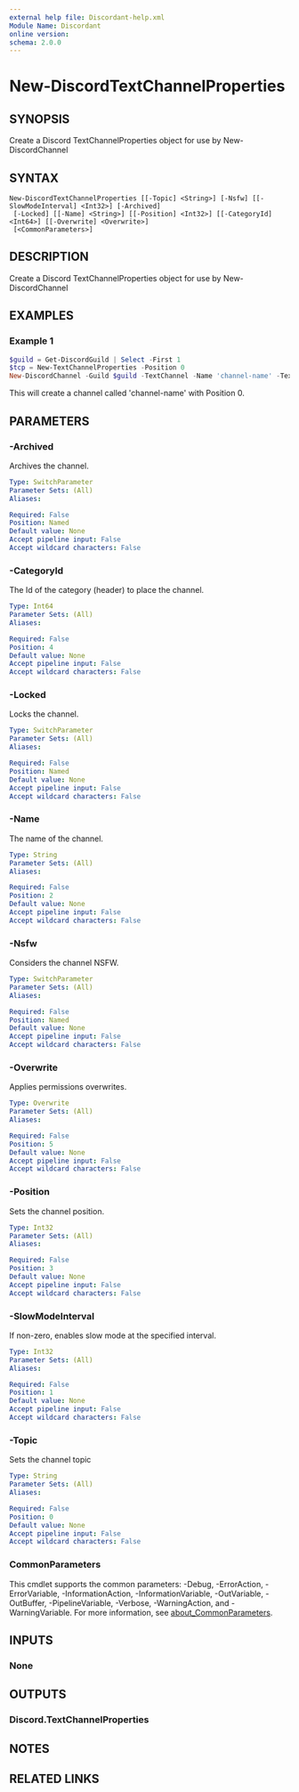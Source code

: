 ```yaml
---
external help file: Discordant-help.xml
Module Name: Discordant
online version:
schema: 2.0.0
---
```


# New-DiscordTextChannelProperties

## SYNOPSIS
Create a Discord TextChannelProperties object for use by New-DiscordChannel

## SYNTAX

```
New-DiscordTextChannelProperties [[-Topic] <String>] [-Nsfw] [[-SlowModeInterval] <Int32>] [-Archived]
 [-Locked] [[-Name] <String>] [[-Position] <Int32>] [[-CategoryId] <Int64>] [[-Overwrite] <Overwrite>]
 [<CommonParameters>]
```

## DESCRIPTION
Create a Discord TextChannelProperties object for use by New-DiscordChannel

## EXAMPLES

### Example 1
```powershell
$guild = Get-DiscordGuild | Select -First 1
$tcp = New-TextChannelProperties -Position 0
New-DiscordChannel -Guild $guild -TextChannel -Name 'channel-name' -TextChannelProperties $tcp
```

This will create a channel called 'channel-name' with Position 0.

## PARAMETERS

### -Archived
Archives the channel.

```yaml
Type: SwitchParameter
Parameter Sets: (All)
Aliases:

Required: False
Position: Named
Default value: None
Accept pipeline input: False
Accept wildcard characters: False
```

### -CategoryId
The Id of the category (header) to place the channel.

```yaml
Type: Int64
Parameter Sets: (All)
Aliases:

Required: False
Position: 4
Default value: None
Accept pipeline input: False
Accept wildcard characters: False
```

### -Locked
Locks the channel.

```yaml
Type: SwitchParameter
Parameter Sets: (All)
Aliases:

Required: False
Position: Named
Default value: None
Accept pipeline input: False
Accept wildcard characters: False
```

### -Name
The name of the channel.

```yaml
Type: String
Parameter Sets: (All)
Aliases:

Required: False
Position: 2
Default value: None
Accept pipeline input: False
Accept wildcard characters: False
```

### -Nsfw
Considers the channel NSFW.

```yaml
Type: SwitchParameter
Parameter Sets: (All)
Aliases:

Required: False
Position: Named
Default value: None
Accept pipeline input: False
Accept wildcard characters: False
```

### -Overwrite
Applies permissions overwrites.

```yaml
Type: Overwrite
Parameter Sets: (All)
Aliases:

Required: False
Position: 5
Default value: None
Accept pipeline input: False
Accept wildcard characters: False
```

### -Position
Sets the channel position.

```yaml
Type: Int32
Parameter Sets: (All)
Aliases:

Required: False
Position: 3
Default value: None
Accept pipeline input: False
Accept wildcard characters: False
```

### -SlowModeInterval
If non-zero, enables slow mode at the specified interval.

```yaml
Type: Int32
Parameter Sets: (All)
Aliases:

Required: False
Position: 1
Default value: None
Accept pipeline input: False
Accept wildcard characters: False
```

### -Topic
Sets the channel topic

```yaml
Type: String
Parameter Sets: (All)
Aliases:

Required: False
Position: 0
Default value: None
Accept pipeline input: False
Accept wildcard characters: False
```

### CommonParameters
This cmdlet supports the common parameters: -Debug, -ErrorAction, -ErrorVariable, -InformationAction, -InformationVariable, -OutVariable, -OutBuffer, -PipelineVariable, -Verbose, -WarningAction, and -WarningVariable. For more information, see [about_CommonParameters](http://go.microsoft.com/fwlink/?LinkID=113216).

## INPUTS

### None

## OUTPUTS

### Discord.TextChannelProperties

## NOTES

## RELATED LINKS
